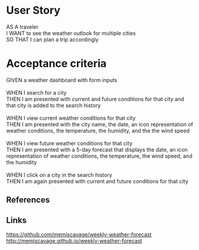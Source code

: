 # User Story
AS A traveler \
I WANT to see the weather outlook for multiple cities \
SO THAT I can plan a trip accordingly 

# Acceptance criteria
GIVEN a weather dashboard with form inputs \
\
WHEN I search for a city \
THEN I am presented with current and future conditions for that city and that city is added to the search history \
\
WHEN I view current weather conditions for that city \
THEN I am presented with the city name, the date, an icon representation of weather conditions, the temperature, the humidity, and the the wind speed \
\
WHEN I view future weather conditions for that city \
THEN I am presented with a 5-day forecast that displays the date, an icon representation of weather conditions, the temperature, the wind speed, and the humidity \
\
WHEN I click on a city in the search history \
THEN I am again presented with current and future conditions for that city

## References
## Links
https://github.com/memiscavage/weekly-weather-forecast \
http://memiscavage.github.io/weekly-weather-forecast
